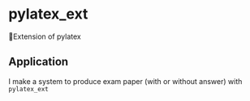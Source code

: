 # pylatex_ext
🔌Extension of pylatex

## Application
I make a system to produce exam paper (with or without answer) with `pylatex_ext`

